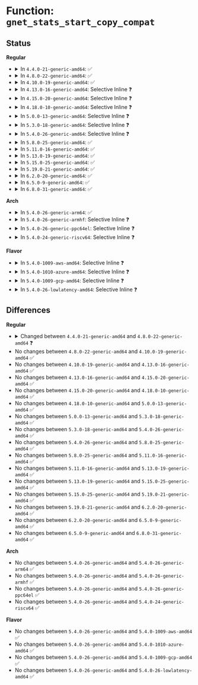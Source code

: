 # Function: <code>gnet_stats_start_copy_compat</code>

## Status
<b>Regular</b>
<ul>
<li>
<details>
<summary>In <code>4.4.0-21-generic-amd64</code>: ✅</summary>

```c
int gnet_stats_start_copy_compat(struct sk_buff * skb, int type, int tc_stats_type, int xstats_type, spinlock_t * lock, struct gnet_dump * d)
```

```json
{
  "name": "gnet_stats_start_copy_compat",
  "collision_type": "Unique Global",
  "inline_type": "No",
  "funcs": [
    {
      "addr": 18446744071586246416,
      "name": "gnet_stats_start_copy_compat",
      "external": true,
      "loc": "net/core/gen_stats.c:61",
      "file": "net/core/gen_stats.c",
      "inline": "seen, unknown",
      "caller_inline": [],
      "caller_func": [
        "net/core/gen_stats.c:gnet_stats_start_copy",
        "net/sched/sch_api.c:tc_fill_tclass",
        "net/sched/sch_api.c:tc_fill_qdisc",
        "net/sched/act_api.c:tcf_action_copy_stats"
      ]
    }
  ],
  "symbols": [
    {
      "addr": 18446744071586246416,
      "name": "gnet_stats_start_copy_compat",
      "section": ".text",
      "bind": "STB_GLOBAL",
      "size": 219
    }
  ]
}
```
</details>
</li>
<li>
<details>
<summary>In <code>4.8.0-22-generic-amd64</code>: ✅</summary>

```c
int gnet_stats_start_copy_compat(struct sk_buff * skb, int type, int tc_stats_type, int xstats_type, spinlock_t * lock, struct gnet_dump * d, int padattr)
```

```json
{
  "name": "gnet_stats_start_copy_compat",
  "collision_type": "Unique Global",
  "inline_type": "No",
  "funcs": [
    {
      "addr": 18446744071586670432,
      "name": "gnet_stats_start_copy_compat",
      "external": true,
      "loc": "net/core/gen_stats.c:63",
      "file": "net/core/gen_stats.c",
      "inline": "seen, unknown",
      "caller_inline": [],
      "caller_func": [
        "net/core/gen_stats.c:gnet_stats_start_copy",
        "net/sched/sch_api.c:tc_fill_tclass",
        "net/sched/sch_api.c:tc_fill_qdisc",
        "net/sched/act_api.c:tcf_action_copy_stats"
      ]
    }
  ],
  "symbols": [
    {
      "addr": 18446744071586670432,
      "name": "gnet_stats_start_copy_compat",
      "section": ".text",
      "bind": "STB_GLOBAL",
      "size": 205
    }
  ]
}
```
</details>
</li>
<li>
<details>
<summary>In <code>4.10.0-19-generic-amd64</code>: ✅</summary>

```c
int gnet_stats_start_copy_compat(struct sk_buff * skb, int type, int tc_stats_type, int xstats_type, spinlock_t * lock, struct gnet_dump * d, int padattr)
```

```json
{
  "name": "gnet_stats_start_copy_compat",
  "collision_type": "Unique Global",
  "inline_type": "No",
  "funcs": [
    {
      "addr": 18446744071586855392,
      "name": "gnet_stats_start_copy_compat",
      "external": true,
      "loc": "net/core/gen_stats.c:63",
      "file": "net/core/gen_stats.c",
      "inline": "seen, unknown",
      "caller_inline": [],
      "caller_func": [
        "net/core/gen_stats.c:gnet_stats_start_copy",
        "net/sched/sch_api.c:tc_fill_tclass",
        "net/sched/sch_api.c:tc_fill_qdisc",
        "net/sched/act_api.c:tcf_action_copy_stats"
      ]
    }
  ],
  "symbols": [
    {
      "addr": 18446744071586855392,
      "name": "gnet_stats_start_copy_compat",
      "section": ".text",
      "bind": "STB_GLOBAL",
      "size": 205
    }
  ]
}
```
</details>
</li>
<li>
<details>
<summary>In <code>4.13.0-16-generic-amd64</code>: Selective Inline ❓</summary>

```c
int gnet_stats_start_copy_compat(struct sk_buff * skb, int type, int tc_stats_type, int xstats_type, spinlock_t * lock, struct gnet_dump * d, int padattr)
```

```json
{
  "name": "gnet_stats_start_copy_compat",
  "collision_type": "Unique Global",
  "inline_type": "Selective",
  "funcs": [
    {
      "addr": 18446744071586978848,
      "name": "gnet_stats_start_copy_compat",
      "external": true,
      "loc": "net/core/gen_stats.c:63",
      "file": "net/core/gen_stats.c",
      "inline": "not declared, inlined",
      "caller_inline": [],
      "caller_func": [
        "net/core/gen_stats.c:gnet_stats_start_copy",
        "net/sched/sch_api.c:tc_fill_tclass",
        "net/sched/sch_api.c:tc_fill_qdisc",
        "net/sched/act_api.c:tcf_action_copy_stats"
      ]
    }
  ],
  "symbols": [
    {
      "addr": 18446744071586978848,
      "name": "gnet_stats_start_copy_compat",
      "section": ".text",
      "bind": "STB_GLOBAL",
      "size": 210
    }
  ]
}
```
</details>
</li>
<li>
<details>
<summary>In <code>4.15.0-20-generic-amd64</code>: Selective Inline ❓</summary>

```c
int gnet_stats_start_copy_compat(struct sk_buff * skb, int type, int tc_stats_type, int xstats_type, spinlock_t * lock, struct gnet_dump * d, int padattr)
```

```json
{
  "name": "gnet_stats_start_copy_compat",
  "collision_type": "Unique Global",
  "inline_type": "Selective",
  "funcs": [
    {
      "addr": 18446744071587477056,
      "name": "gnet_stats_start_copy_compat",
      "external": true,
      "loc": "net/core/gen_stats.c:63",
      "file": "net/core/gen_stats.c",
      "inline": "not declared, inlined",
      "caller_inline": [],
      "caller_func": [
        "net/core/gen_stats.c:gnet_stats_start_copy",
        "net/sched/sch_api.c:tc_fill_tclass",
        "net/sched/sch_api.c:tc_fill_qdisc",
        "net/sched/act_api.c:tcf_action_copy_stats"
      ]
    }
  ],
  "symbols": [
    {
      "addr": 18446744071587477056,
      "name": "gnet_stats_start_copy_compat",
      "section": ".text",
      "bind": "STB_GLOBAL",
      "size": 210
    }
  ]
}
```
</details>
</li>
<li>
<details>
<summary>In <code>4.18.0-10-generic-amd64</code>: Selective Inline ❓</summary>

```c
int gnet_stats_start_copy_compat(struct sk_buff * skb, int type, int tc_stats_type, int xstats_type, spinlock_t * lock, struct gnet_dump * d, int padattr)
```

```json
{
  "name": "gnet_stats_start_copy_compat",
  "collision_type": "Unique Global",
  "inline_type": "Selective",
  "funcs": [
    {
      "addr": 18446744071587782816,
      "name": "gnet_stats_start_copy_compat",
      "external": true,
      "loc": "net/core/gen_stats.c:63",
      "file": "net/core/gen_stats.c",
      "inline": "not declared, inlined",
      "caller_inline": [],
      "caller_func": [
        "net/core/gen_stats.c:gnet_stats_start_copy",
        "net/sched/sch_api.c:tc_fill_tclass",
        "net/sched/sch_api.c:tc_fill_qdisc",
        "net/sched/act_api.c:tcf_action_copy_stats"
      ]
    }
  ],
  "symbols": [
    {
      "addr": 18446744071587782816,
      "name": "gnet_stats_start_copy_compat",
      "section": ".text",
      "bind": "STB_GLOBAL",
      "size": 239
    }
  ]
}
```
</details>
</li>
<li>
<details>
<summary>In <code>5.0.0-13-generic-amd64</code>: Selective Inline ❓</summary>

```c
int gnet_stats_start_copy_compat(struct sk_buff * skb, int type, int tc_stats_type, int xstats_type, spinlock_t * lock, struct gnet_dump * d, int padattr)
```

```json
{
  "name": "gnet_stats_start_copy_compat",
  "collision_type": "Unique Global",
  "inline_type": "Selective",
  "funcs": [
    {
      "addr": 18446744071587915136,
      "name": "gnet_stats_start_copy_compat",
      "external": true,
      "loc": "net/core/gen_stats.c:63",
      "file": "net/core/gen_stats.c",
      "inline": "not declared, inlined",
      "caller_inline": [],
      "caller_func": [
        "net/core/gen_stats.c:gnet_stats_start_copy",
        "net/sched/sch_api.c:tc_fill_tclass",
        "net/sched/sch_api.c:tc_fill_qdisc",
        "net/sched/act_api.c:tcf_action_copy_stats"
      ]
    }
  ],
  "symbols": [
    {
      "addr": 18446744071587915136,
      "name": "gnet_stats_start_copy_compat",
      "section": ".text",
      "bind": "STB_GLOBAL",
      "size": 239
    }
  ]
}
```
</details>
</li>
<li>
<details>
<summary>In <code>5.3.0-18-generic-amd64</code>: Selective Inline ❓</summary>

```c
int gnet_stats_start_copy_compat(struct sk_buff * skb, int type, int tc_stats_type, int xstats_type, spinlock_t * lock, struct gnet_dump * d, int padattr)
```

```json
{
  "name": "gnet_stats_start_copy_compat",
  "collision_type": "Unique Global",
  "inline_type": "Selective",
  "funcs": [
    {
      "addr": 18446744071588223168,
      "name": "gnet_stats_start_copy_compat",
      "external": true,
      "loc": "net/core/gen_stats.c:59",
      "file": "net/core/gen_stats.c",
      "inline": "not declared, inlined",
      "caller_inline": [],
      "caller_func": [
        "net/core/gen_stats.c:gnet_stats_start_copy",
        "net/sched/sch_api.c:tc_fill_tclass",
        "net/sched/sch_api.c:tc_fill_qdisc",
        "net/sched/act_api.c:tcf_action_copy_stats"
      ]
    }
  ],
  "symbols": [
    {
      "addr": 18446744071588223168,
      "name": "gnet_stats_start_copy_compat",
      "section": ".text",
      "bind": "STB_GLOBAL",
      "size": 239
    }
  ]
}
```
</details>
</li>
<li>
<details>
<summary>In <code>5.4.0-26-generic-amd64</code>: Selective Inline ❓</summary>

```c
int gnet_stats_start_copy_compat(struct sk_buff * skb, int type, int tc_stats_type, int xstats_type, spinlock_t * lock, struct gnet_dump * d, int padattr)
```

```json
{
  "name": "gnet_stats_start_copy_compat",
  "collision_type": "Unique Global",
  "inline_type": "Selective",
  "funcs": [
    {
      "addr": 18446744071588427792,
      "name": "gnet_stats_start_copy_compat",
      "external": true,
      "loc": "net/core/gen_stats.c:59",
      "file": "net/core/gen_stats.c",
      "inline": "not declared, inlined",
      "caller_inline": [],
      "caller_func": [
        "net/core/gen_stats.c:gnet_stats_start_copy",
        "net/sched/sch_api.c:tc_fill_tclass",
        "net/sched/sch_api.c:tc_fill_qdisc",
        "net/sched/act_api.c:tcf_action_copy_stats"
      ]
    }
  ],
  "symbols": [
    {
      "addr": 18446744071588427792,
      "name": "gnet_stats_start_copy_compat",
      "section": ".text",
      "bind": "STB_GLOBAL",
      "size": 239
    }
  ]
}
```
</details>
</li>
<li>
<details>
<summary>In <code>5.8.0-25-generic-amd64</code>: ✅</summary>

```c
int gnet_stats_start_copy_compat(struct sk_buff * skb, int type, int tc_stats_type, int xstats_type, spinlock_t * lock, struct gnet_dump * d, int padattr)
```

```json
{
  "name": "gnet_stats_start_copy_compat",
  "collision_type": "Unique Global",
  "inline_type": "No",
  "funcs": [
    {
      "addr": 18446744071589295616,
      "name": "gnet_stats_start_copy_compat",
      "external": true,
      "loc": "net/core/gen_stats.c:59",
      "file": "net/core/gen_stats.c",
      "inline": "seen, unknown",
      "caller_inline": [],
      "caller_func": [
        "net/core/gen_stats.c:gnet_stats_start_copy",
        "net/sched/sch_api.c:tc_fill_tclass",
        "net/sched/sch_api.c:tc_fill_qdisc",
        "net/sched/act_api.c:tcf_action_copy_stats"
      ]
    }
  ],
  "symbols": [
    {
      "addr": 18446744071589295616,
      "name": "gnet_stats_start_copy_compat",
      "section": ".text",
      "bind": "STB_GLOBAL",
      "size": 241
    }
  ]
}
```
</details>
</li>
<li>
<details>
<summary>In <code>5.11.0-16-generic-amd64</code>: ✅</summary>

```c
int gnet_stats_start_copy_compat(struct sk_buff * skb, int type, int tc_stats_type, int xstats_type, spinlock_t * lock, struct gnet_dump * d, int padattr)
```

```json
{
  "name": "gnet_stats_start_copy_compat",
  "collision_type": "Unique Global",
  "inline_type": "No",
  "funcs": [
    {
      "addr": 18446744071589294192,
      "name": "gnet_stats_start_copy_compat",
      "external": true,
      "loc": "net/core/gen_stats.c:59",
      "file": "net/core/gen_stats.c",
      "inline": "seen, unknown",
      "caller_inline": [],
      "caller_func": [
        "net/core/gen_stats.c:gnet_stats_start_copy",
        "net/sched/sch_api.c:tc_fill_tclass",
        "net/sched/sch_api.c:tc_fill_qdisc",
        "net/sched/act_api.c:tcf_action_copy_stats"
      ]
    }
  ],
  "symbols": [
    {
      "addr": 18446744071589294192,
      "name": "gnet_stats_start_copy_compat",
      "section": ".text",
      "bind": "STB_GLOBAL",
      "size": 241
    }
  ]
}
```
</details>
</li>
<li>
<details>
<summary>In <code>5.13.0-19-generic-amd64</code>: ✅</summary>

```c
int gnet_stats_start_copy_compat(struct sk_buff * skb, int type, int tc_stats_type, int xstats_type, spinlock_t * lock, struct gnet_dump * d, int padattr)
```

```json
{
  "name": "gnet_stats_start_copy_compat",
  "collision_type": "Unique Global",
  "inline_type": "No",
  "funcs": [
    {
      "addr": 18446744071589188096,
      "name": "gnet_stats_start_copy_compat",
      "external": true,
      "loc": "net/core/gen_stats.c:59",
      "file": "net/core/gen_stats.c",
      "inline": "seen, unknown",
      "caller_inline": [],
      "caller_func": [
        "net/core/gen_stats.c:gnet_stats_start_copy",
        "net/sched/sch_api.c:tc_fill_tclass",
        "net/sched/sch_api.c:tc_fill_qdisc",
        "net/sched/act_api.c:tcf_action_copy_stats"
      ]
    }
  ],
  "symbols": [
    {
      "addr": 18446744071589188096,
      "name": "gnet_stats_start_copy_compat",
      "section": ".text",
      "bind": "STB_GLOBAL",
      "size": 241
    }
  ]
}
```
</details>
</li>
<li>
<details>
<summary>In <code>5.15.0-25-generic-amd64</code>: ✅</summary>

```c
int gnet_stats_start_copy_compat(struct sk_buff * skb, int type, int tc_stats_type, int xstats_type, spinlock_t * lock, struct gnet_dump * d, int padattr)
```

```json
{
  "name": "gnet_stats_start_copy_compat",
  "collision_type": "Unique Global",
  "inline_type": "No",
  "funcs": [
    {
      "addr": 18446744071589909648,
      "name": "gnet_stats_start_copy_compat",
      "external": true,
      "loc": "net/core/gen_stats.c:59",
      "file": "net/core/gen_stats.c",
      "inline": "seen, unknown",
      "caller_inline": [],
      "caller_func": [
        "net/core/gen_stats.c:gnet_stats_start_copy",
        "net/sched/sch_api.c:tc_fill_tclass",
        "net/sched/sch_api.c:tc_fill_qdisc",
        "net/sched/act_api.c:tcf_action_copy_stats"
      ]
    }
  ],
  "symbols": [
    {
      "addr": 18446744071589909648,
      "name": "gnet_stats_start_copy_compat",
      "section": ".text",
      "bind": "STB_GLOBAL",
      "size": 241
    }
  ]
}
```
</details>
</li>
<li>
<details>
<summary>In <code>5.19.0-21-generic-amd64</code>: ✅</summary>

```c
int gnet_stats_start_copy_compat(struct sk_buff * skb, int type, int tc_stats_type, int xstats_type, spinlock_t * lock, struct gnet_dump * d, int padattr)
```

```json
{
  "name": "gnet_stats_start_copy_compat",
  "collision_type": "Unique Global",
  "inline_type": "No",
  "funcs": [
    {
      "addr": 18446744071591439984,
      "name": "gnet_stats_start_copy_compat",
      "external": true,
      "loc": "net/core/gen_stats.c:59",
      "file": "net/core/gen_stats.c",
      "inline": "seen, unknown",
      "caller_inline": [],
      "caller_func": [
        "net/core/gen_stats.c:gnet_stats_start_copy",
        "net/sched/sch_api.c:tc_fill_tclass",
        "net/sched/sch_api.c:tc_fill_qdisc",
        "net/sched/act_api.c:tcf_action_copy_stats"
      ]
    }
  ],
  "symbols": [
    {
      "addr": 18446744071591439984,
      "name": "gnet_stats_start_copy_compat",
      "section": ".text",
      "bind": "STB_GLOBAL",
      "size": 265
    }
  ]
}
```
</details>
</li>
<li>
<details>
<summary>In <code>6.2.0-20-generic-amd64</code>: ✅</summary>

```c
int gnet_stats_start_copy_compat(struct sk_buff * skb, int type, int tc_stats_type, int xstats_type, spinlock_t * lock, struct gnet_dump * d, int padattr)
```

```json
{
  "name": "gnet_stats_start_copy_compat",
  "collision_type": "Unique Global",
  "inline_type": "No",
  "funcs": [
    {
      "addr": 18446744071593206976,
      "name": "gnet_stats_start_copy_compat",
      "external": true,
      "loc": "net/core/gen_stats.c:59",
      "file": "net/core/gen_stats.c",
      "inline": "seen, unknown",
      "caller_inline": [],
      "caller_func": [
        "net/core/gen_stats.c:gnet_stats_start_copy",
        "net/sched/sch_api.c:tc_fill_tclass",
        "net/sched/sch_api.c:tc_fill_qdisc",
        "net/sched/act_api.c:tcf_action_copy_stats"
      ]
    }
  ],
  "symbols": [
    {
      "addr": 18446744071593206976,
      "name": "gnet_stats_start_copy_compat",
      "section": ".text",
      "bind": "STB_GLOBAL",
      "size": 265
    }
  ]
}
```
</details>
</li>
<li>
<details>
<summary>In <code>6.5.0-9-generic-amd64</code>: ✅</summary>

```c
int gnet_stats_start_copy_compat(struct sk_buff * skb, int type, int tc_stats_type, int xstats_type, spinlock_t * lock, struct gnet_dump * d, int padattr)
```

```json
{
  "name": "gnet_stats_start_copy_compat",
  "collision_type": "Unique Global",
  "inline_type": "No",
  "funcs": [
    {
      "addr": 18446744071593667216,
      "name": "gnet_stats_start_copy_compat",
      "external": true,
      "loc": "net/core/gen_stats.c:59",
      "file": "net/core/gen_stats.c",
      "inline": "seen, unknown",
      "caller_inline": [],
      "caller_func": [
        "net/core/gen_stats.c:gnet_stats_start_copy",
        "net/sched/sch_api.c:tc_fill_tclass",
        "net/sched/sch_api.c:tc_fill_qdisc",
        "net/sched/act_api.c:tcf_action_copy_stats"
      ]
    }
  ],
  "symbols": [
    {
      "addr": 18446744071593667216,
      "name": "gnet_stats_start_copy_compat",
      "section": ".text",
      "bind": "STB_GLOBAL",
      "size": 265
    }
  ]
}
```
</details>
</li>
<li>
<details>
<summary>In <code>6.8.0-31-generic-amd64</code>: ✅</summary>

```c
int gnet_stats_start_copy_compat(struct sk_buff * skb, int type, int tc_stats_type, int xstats_type, spinlock_t * lock, struct gnet_dump * d, int padattr)
```

```json
{
  "name": "gnet_stats_start_copy_compat",
  "collision_type": "Unique Global",
  "inline_type": "No",
  "funcs": [
    {
      "addr": 18446744071594445264,
      "name": "gnet_stats_start_copy_compat",
      "external": true,
      "loc": "net/core/gen_stats.c:59",
      "file": "net/core/gen_stats.c",
      "inline": "seen, unknown",
      "caller_inline": [],
      "caller_func": [
        "net/core/gen_stats.c:gnet_stats_start_copy",
        "net/sched/sch_api.c:tc_fill_tclass",
        "net/sched/sch_api.c:tc_fill_qdisc",
        "net/sched/act_api.c:tcf_action_copy_stats"
      ]
    }
  ],
  "symbols": [
    {
      "addr": 18446744071594445264,
      "name": "gnet_stats_start_copy_compat",
      "section": ".text",
      "bind": "STB_GLOBAL",
      "size": 265
    }
  ]
}
```
</details>
</li>
</ul>
<b>Arch</b>
<ul>
<li>
<details>
<summary>In <code>5.4.0-26-generic-arm64</code>: ✅</summary>

```c
int gnet_stats_start_copy_compat(struct sk_buff * skb, int type, int tc_stats_type, int xstats_type, spinlock_t * lock, struct gnet_dump * d, int padattr)
```

```json
{
  "name": "gnet_stats_start_copy_compat",
  "collision_type": "Unique Global",
  "inline_type": "No",
  "funcs": [
    {
      "addr": 18446603336501949048,
      "name": "gnet_stats_start_copy_compat",
      "external": true,
      "loc": "net/core/gen_stats.c:59",
      "file": "net/core/gen_stats.c",
      "inline": "seen, unknown",
      "caller_inline": [],
      "caller_func": [
        "net/core/gen_stats.c:gnet_stats_start_copy",
        "net/sched/sch_api.c:tc_fill_tclass",
        "net/sched/sch_api.c:tc_fill_qdisc",
        "net/sched/act_api.c:tcf_action_copy_stats"
      ]
    }
  ],
  "symbols": [
    {
      "addr": 18446603336501949048,
      "name": "gnet_stats_start_copy_compat",
      "section": ".text",
      "bind": "STB_GLOBAL",
      "size": 368
    }
  ]
}
```
</details>
</li>
<li>
<details>
<summary>In <code>5.4.0-26-generic-armhf</code>: Selective Inline ❓</summary>

```c
int gnet_stats_start_copy_compat(struct sk_buff * skb, int type, int tc_stats_type, int xstats_type, spinlock_t * lock, struct gnet_dump * d, int padattr)
```

```json
{
  "name": "gnet_stats_start_copy_compat",
  "collision_type": "Unique Global",
  "inline_type": "Selective",
  "funcs": [
    {
      "addr": 3234703596,
      "name": "gnet_stats_start_copy_compat",
      "external": true,
      "loc": "net/core/gen_stats.c:59",
      "file": "net/core/gen_stats.c",
      "inline": "not declared, inlined",
      "caller_inline": [],
      "caller_func": [
        "net/core/gen_stats.c:gnet_stats_start_copy",
        "net/sched/sch_api.c:tc_fill_tclass",
        "net/sched/sch_api.c:tc_fill_qdisc",
        "net/sched/act_api.c:tcf_action_copy_stats"
      ]
    }
  ],
  "symbols": [
    {
      "addr": 3234703596,
      "name": "gnet_stats_start_copy_compat",
      "section": ".text",
      "bind": "STB_GLOBAL",
      "size": 256
    }
  ]
}
```
</details>
</li>
<li>
<details>
<summary>In <code>5.4.0-26-generic-ppc64el</code>: Selective Inline ❓</summary>

```c
int gnet_stats_start_copy_compat(struct sk_buff * skb, int type, int tc_stats_type, int xstats_type, spinlock_t * lock, struct gnet_dump * d, int padattr)
```

```json
{
  "name": "gnet_stats_start_copy_compat",
  "collision_type": "Unique Global",
  "inline_type": "Selective",
  "funcs": [
    {
      "addr": 13835058055295369232,
      "name": "gnet_stats_start_copy_compat",
      "external": true,
      "loc": "net/core/gen_stats.c:59",
      "file": "net/core/gen_stats.c",
      "inline": "not declared, inlined",
      "caller_inline": [],
      "caller_func": [
        "net/core/gen_stats.c:gnet_stats_start_copy",
        "net/sched/sch_api.c:tc_fill_tclass",
        "net/sched/sch_api.c:tc_fill_qdisc",
        "net/sched/act_api.c:tcf_action_copy_stats"
      ]
    }
  ],
  "symbols": [
    {
      "addr": 13835058055295369232,
      "name": "gnet_stats_start_copy_compat",
      "section": ".text",
      "bind": "STB_GLOBAL",
      "size": 368
    }
  ]
}
```
</details>
</li>
<li>
<details>
<summary>In <code>5.4.0-24-generic-riscv64</code>: Selective Inline ❓</summary>

```c
int gnet_stats_start_copy_compat(struct sk_buff * skb, int type, int tc_stats_type, int xstats_type, spinlock_t * lock, struct gnet_dump * d, int padattr)
```

```json
{
  "name": "gnet_stats_start_copy_compat",
  "collision_type": "Unique Global",
  "inline_type": "Selective",
  "funcs": [
    {
      "addr": 18446743936278252266,
      "name": "gnet_stats_start_copy_compat",
      "external": true,
      "loc": "net/core/gen_stats.c:59",
      "file": "net/core/gen_stats.c",
      "inline": "not declared, inlined",
      "caller_inline": [],
      "caller_func": [
        "net/core/gen_stats.c:gnet_stats_start_copy",
        "net/sched/sch_api.c:tc_fill_tclass",
        "net/sched/sch_api.c:tc_fill_qdisc",
        "net/sched/act_api.c:tcf_action_copy_stats"
      ]
    }
  ],
  "symbols": [
    {
      "addr": 18446743936278252266,
      "name": "gnet_stats_start_copy_compat",
      "section": ".text",
      "bind": "STB_GLOBAL",
      "size": 220
    }
  ]
}
```
</details>
</li>
</ul>
<b>Flavor</b>
<ul>
<li>
<details>
<summary>In <code>5.4.0-1009-aws-amd64</code>: Selective Inline ❓</summary>

```c
int gnet_stats_start_copy_compat(struct sk_buff * skb, int type, int tc_stats_type, int xstats_type, spinlock_t * lock, struct gnet_dump * d, int padattr)
```

```json
{
  "name": "gnet_stats_start_copy_compat",
  "collision_type": "Unique Global",
  "inline_type": "Selective",
  "funcs": [
    {
      "addr": 18446744071588034576,
      "name": "gnet_stats_start_copy_compat",
      "external": true,
      "loc": "net/core/gen_stats.c:59",
      "file": "net/core/gen_stats.c",
      "inline": "not declared, inlined",
      "caller_inline": [],
      "caller_func": [
        "net/core/gen_stats.c:gnet_stats_start_copy",
        "net/sched/sch_api.c:tc_fill_tclass",
        "net/sched/sch_api.c:tc_fill_qdisc",
        "net/sched/act_api.c:tcf_action_copy_stats"
      ]
    }
  ],
  "symbols": [
    {
      "addr": 18446744071588034576,
      "name": "gnet_stats_start_copy_compat",
      "section": ".text",
      "bind": "STB_GLOBAL",
      "size": 239
    }
  ]
}
```
</details>
</li>
<li>
<details>
<summary>In <code>5.4.0-1010-azure-amd64</code>: Selective Inline ❓</summary>

```c
int gnet_stats_start_copy_compat(struct sk_buff * skb, int type, int tc_stats_type, int xstats_type, spinlock_t * lock, struct gnet_dump * d, int padattr)
```

```json
{
  "name": "gnet_stats_start_copy_compat",
  "collision_type": "Unique Global",
  "inline_type": "Selective",
  "funcs": [
    {
      "addr": 18446744071587747664,
      "name": "gnet_stats_start_copy_compat",
      "external": true,
      "loc": "net/core/gen_stats.c:59",
      "file": "net/core/gen_stats.c",
      "inline": "not declared, inlined",
      "caller_inline": [],
      "caller_func": [
        "net/core/gen_stats.c:gnet_stats_start_copy",
        "net/sched/sch_api.c:tc_fill_tclass",
        "net/sched/sch_api.c:tc_fill_qdisc",
        "net/sched/act_api.c:tcf_action_copy_stats"
      ]
    }
  ],
  "symbols": [
    {
      "addr": 18446744071587747664,
      "name": "gnet_stats_start_copy_compat",
      "section": ".text",
      "bind": "STB_GLOBAL",
      "size": 239
    }
  ]
}
```
</details>
</li>
<li>
<details>
<summary>In <code>5.4.0-1009-gcp-amd64</code>: Selective Inline ❓</summary>

```c
int gnet_stats_start_copy_compat(struct sk_buff * skb, int type, int tc_stats_type, int xstats_type, spinlock_t * lock, struct gnet_dump * d, int padattr)
```

```json
{
  "name": "gnet_stats_start_copy_compat",
  "collision_type": "Unique Global",
  "inline_type": "Selective",
  "funcs": [
    {
      "addr": 18446744071588366352,
      "name": "gnet_stats_start_copy_compat",
      "external": true,
      "loc": "net/core/gen_stats.c:59",
      "file": "net/core/gen_stats.c",
      "inline": "not declared, inlined",
      "caller_inline": [],
      "caller_func": [
        "net/core/gen_stats.c:gnet_stats_start_copy",
        "net/sched/sch_api.c:tc_fill_tclass",
        "net/sched/sch_api.c:tc_fill_qdisc",
        "net/sched/act_api.c:tcf_action_copy_stats"
      ]
    }
  ],
  "symbols": [
    {
      "addr": 18446744071588366352,
      "name": "gnet_stats_start_copy_compat",
      "section": ".text",
      "bind": "STB_GLOBAL",
      "size": 239
    }
  ]
}
```
</details>
</li>
<li>
<details>
<summary>In <code>5.4.0-26-lowlatency-amd64</code>: Selective Inline ❓</summary>

```c
int gnet_stats_start_copy_compat(struct sk_buff * skb, int type, int tc_stats_type, int xstats_type, spinlock_t * lock, struct gnet_dump * d, int padattr)
```

```json
{
  "name": "gnet_stats_start_copy_compat",
  "collision_type": "Unique Global",
  "inline_type": "Selective",
  "funcs": [
    {
      "addr": 18446744071588501984,
      "name": "gnet_stats_start_copy_compat",
      "external": true,
      "loc": "net/core/gen_stats.c:59",
      "file": "net/core/gen_stats.c",
      "inline": "not declared, inlined",
      "caller_inline": [],
      "caller_func": [
        "net/core/gen_stats.c:gnet_stats_start_copy",
        "net/sched/sch_api.c:tc_fill_tclass",
        "net/sched/sch_api.c:tc_fill_qdisc",
        "net/sched/act_api.c:tcf_action_copy_stats"
      ]
    }
  ],
  "symbols": [
    {
      "addr": 18446744071588501984,
      "name": "gnet_stats_start_copy_compat",
      "section": ".text",
      "bind": "STB_GLOBAL",
      "size": 239
    }
  ]
}
```
</details>
</li>
</ul>

## Differences
<b>Regular</b>
<ul>
<li>
<details>
<summary>Changed between <code>4.4.0-21-generic-amd64</code> and <code>4.8.0-22-generic-amd64</code> ❓</summary>
<ul>
<li>
<b>Param added. </b>
<code>int padattr</code>
</li>
</ul>
</details>
</li>
<li>
No changes between <code>4.8.0-22-generic-amd64</code> and <code>4.10.0-19-generic-amd64</code> ✅
</li>
<li>
No changes between <code>4.10.0-19-generic-amd64</code> and <code>4.13.0-16-generic-amd64</code> ✅
</li>
<li>
No changes between <code>4.13.0-16-generic-amd64</code> and <code>4.15.0-20-generic-amd64</code> ✅
</li>
<li>
No changes between <code>4.15.0-20-generic-amd64</code> and <code>4.18.0-10-generic-amd64</code> ✅
</li>
<li>
No changes between <code>4.18.0-10-generic-amd64</code> and <code>5.0.0-13-generic-amd64</code> ✅
</li>
<li>
No changes between <code>5.0.0-13-generic-amd64</code> and <code>5.3.0-18-generic-amd64</code> ✅
</li>
<li>
No changes between <code>5.3.0-18-generic-amd64</code> and <code>5.4.0-26-generic-amd64</code> ✅
</li>
<li>
No changes between <code>5.4.0-26-generic-amd64</code> and <code>5.8.0-25-generic-amd64</code> ✅
</li>
<li>
No changes between <code>5.8.0-25-generic-amd64</code> and <code>5.11.0-16-generic-amd64</code> ✅
</li>
<li>
No changes between <code>5.11.0-16-generic-amd64</code> and <code>5.13.0-19-generic-amd64</code> ✅
</li>
<li>
No changes between <code>5.13.0-19-generic-amd64</code> and <code>5.15.0-25-generic-amd64</code> ✅
</li>
<li>
No changes between <code>5.15.0-25-generic-amd64</code> and <code>5.19.0-21-generic-amd64</code> ✅
</li>
<li>
No changes between <code>5.19.0-21-generic-amd64</code> and <code>6.2.0-20-generic-amd64</code> ✅
</li>
<li>
No changes between <code>6.2.0-20-generic-amd64</code> and <code>6.5.0-9-generic-amd64</code> ✅
</li>
<li>
No changes between <code>6.5.0-9-generic-amd64</code> and <code>6.8.0-31-generic-amd64</code> ✅
</li>
</ul>
<b>Arch</b>
<ul>
<li>
No changes between <code>5.4.0-26-generic-amd64</code> and <code>5.4.0-26-generic-arm64</code> ✅
</li>
<li>
No changes between <code>5.4.0-26-generic-amd64</code> and <code>5.4.0-26-generic-armhf</code> ✅
</li>
<li>
No changes between <code>5.4.0-26-generic-amd64</code> and <code>5.4.0-26-generic-ppc64el</code> ✅
</li>
<li>
No changes between <code>5.4.0-26-generic-amd64</code> and <code>5.4.0-24-generic-riscv64</code> ✅
</li>
</ul>
<b>Flavor</b>
<ul>
<li>
No changes between <code>5.4.0-26-generic-amd64</code> and <code>5.4.0-1009-aws-amd64</code> ✅
</li>
<li>
No changes between <code>5.4.0-26-generic-amd64</code> and <code>5.4.0-1010-azure-amd64</code> ✅
</li>
<li>
No changes between <code>5.4.0-26-generic-amd64</code> and <code>5.4.0-1009-gcp-amd64</code> ✅
</li>
<li>
No changes between <code>5.4.0-26-generic-amd64</code> and <code>5.4.0-26-lowlatency-amd64</code> ✅
</li>
</ul>
